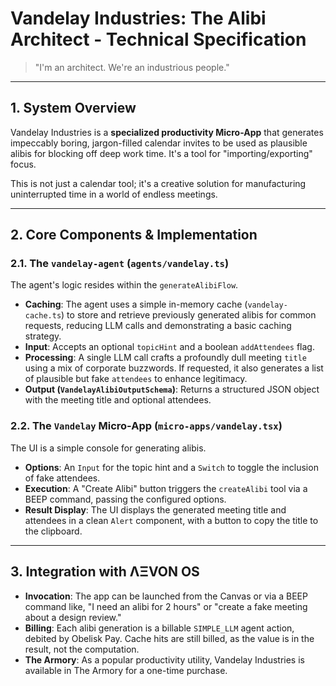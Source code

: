 # Vandelay Industries: The Alibi Architect - Technical Specification

> "I'm an architect. We're an industrious people."

---

## 1. System Overview

Vandelay Industries is a **specialized productivity Micro-App** that generates impeccably boring, jargon-filled calendar invites to be used as plausible alibis for blocking off deep work time. It's a tool for "importing/exporting" focus.

This is not just a calendar tool; it's a creative solution for manufacturing uninterrupted time in a world of endless meetings.

---

## 2. Core Components & Implementation

### 2.1. The `vandelay-agent` (`agents/vandelay.ts`)
The agent's logic resides within the `generateAlibiFlow`.
- **Caching**: The agent uses a simple in-memory cache (`vandelay-cache.ts`) to store and retrieve previously generated alibis for common requests, reducing LLM calls and demonstrating a basic caching strategy.
- **Input**: Accepts an optional `topicHint` and a boolean `addAttendees` flag.
- **Processing**: A single LLM call crafts a profoundly dull meeting `title` using a mix of corporate buzzwords. If requested, it also generates a list of plausible but fake `attendees` to enhance legitimacy.
- **Output (`VandelayAlibiOutputSchema`)**: Returns a structured JSON object with the meeting title and optional attendees.

### 2.2. The `Vandelay` Micro-App (`micro-apps/vandelay.tsx`)
The UI is a simple console for generating alibis.
- **Options**: An `Input` for the topic hint and a `Switch` to toggle the inclusion of fake attendees.
- **Execution**: A "Create Alibi" button triggers the `createAlibi` tool via a BEEP command, passing the configured options.
- **Result Display**: The UI displays the generated meeting title and attendees in a clean `Alert` component, with a button to copy the title to the clipboard.

---

## 3. Integration with ΛΞVON OS

- **Invocation**: The app can be launched from the Canvas or via a BEEP command like, "I need an alibi for 2 hours" or "create a fake meeting about a design review."
- **Billing**: Each alibi generation is a billable `SIMPLE_LLM` agent action, debited by Obelisk Pay. Cache hits are still billed, as the value is in the result, not the computation.
- **The Armory**: As a popular productivity utility, Vandelay Industries is available in The Armory for a one-time purchase.
